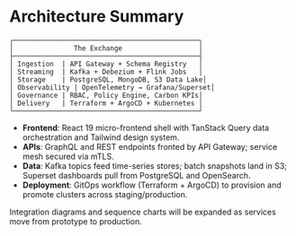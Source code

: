 # Architecture Summary

```text
┌──────────────────────────────────────────────┐
│               The Exchange                   │
├──────────────────────────────────────────────┤
│ Ingestion  | API Gateway + Schema Registry   │
│ Streaming  | Kafka + Debezium + Flink Jobs   │
│ Storage    | PostgreSQL, MongoDB, S3 Data Lake│
│ Observability | OpenTelemetry → Grafana/Superset│
│ Governance | RBAC, Policy Engine, Carbon KPIs│
│ Delivery   | Terraform + ArgoCD + Kubernetes │
└──────────────────────────────────────────────┘
```

- **Frontend**: React 19 micro-frontend shell with TanStack Query data orchestration and Tailwind design system.
- **APIs**: GraphQL and REST endpoints fronted by API Gateway; service mesh secured via mTLS.
- **Data**: Kafka topics feed time-series stores; batch snapshots land in S3; Superset dashboards pull from PostgreSQL and OpenSearch.
- **Deployment**: GitOps workflow (Terraform + ArgoCD) to provision and promote clusters across staging/production.

Integration diagrams and sequence charts will be expanded as services move from prototype to production.
